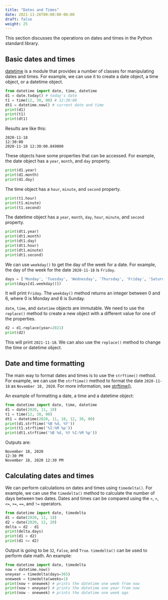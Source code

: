```yaml
---
title: "Dates and Times"
date: 2021-11-26T00:00:00-06:00
draft: false
weight: 25
---
```


This section discusses the operations on dates and times in the Python standard library.

## Basic dates and times

[datetime](https://docs.python.org/3/library/datetime.html) is a module that provides a number of classes for manipulating dates and times. For example, we can use it to create a date object, a time object, or a datetime object.

```python
from datetime import date, time, datetime
d1 = date.today() # today's date
t1 = time(12, 30, 00) # 12:30:00
dt1 = datetime.now() # current date and time
print(d1)
print(t1)
print(dt1)
```

Results are like this:

```
2020-11-18
12:30:00
2020-11-18 12:30:00.849000
```

These objects have some properties that can be accessed. For example, the date object has a `year`, `month`, and `day` property.

```python
print(d1.year)
print(d1.month)
print(d1.day)
```

The time object has a `hour`, `minute`, and `second` property.

```python
print(t1.hour)
print(t1.minute)
print(t1.second)
```

The datetime object has a `year`, `month`, `day`, `hour`, `minute`, and `second` property.

```python
print(dt1.year)
print(dt1.month)
print(dt1.day)
print(dt1.hour)
print(dt1.minute)
print(dt1.second)
```

We can use `weekday()` to get the day of the week for a date. For example, the day of the week for the date `2020-11-18` is `Friday`.

```python
days = ['Monday', 'Tuesday', 'Wednesday', 'Thursday', 'Friday', 'Saturday', 'Sunday']
print(days[d1.weekday()])
```

It will print `Friday`. The `weekday()` method returns an integer between 0 and 6, where 0 is Monday and 6 is Sunday.

`date`, `time`, and `datetime` objects are immutable. We need to use the `replace()` method to create a new object with a different value for one of the properties.

```python
d2 = d1.replace(year=2021)
print(d2)
```

This will print `2021-11-18`. We can also use the `replace()` method to change the time or datetime object.

## Date and time formatting

The main way to format dates and times is to use the `strftime()` method. For example, we can use the `strftime()` method to format the date `2020-11-18` as `November 18, 2020`. For more information, see [strftime()](https://docs.python.org/3/library/datetime.html#strftime-and-strptime-behavior).

An example of formatting a date, a time and a datetime object:

```python
from datetime import date, time, datetime
d1 = date(2020, 11, 18)
t1 = time(12, 30, 00)
dt1 = datetime(2020, 11, 18, 12, 30, 00)
print(d1.strftime('%B %d, %Y'))
print(t1.strftime('%I:%M %p'))
print(dt1.strftime('%B %d, %Y %I:%M %p'))
```

Outputs are:

```
November 18, 2020
12:30 PM
November 18, 2020 12:30 PM
```

## Calculating dates and times

We can perform calculations on dates and times using `timedelta()`. For example, we can use the `timedelta()` method to calculate the number of days between two dates. Dates and times can be compared using the `<`, `>`, `<=`, `>=`, `==`, and `!=` operators.

```python
from datetime import date, timedelta
d1 = date(2020, 11, 18)
d2 = date(2020, 12, 20)
delta = d2 - d1
print(delta.days)
print(d1 > d2)
print(d1 <= d2)
```

Output is going to be `32`, `False`, and `True`. `timedelta()` can be used to perform date math. An example:

```python
from datetime import date, timedelta
now = datetime.now()
oneyear = timedelta(days=365)
oneweek = timedelta(weeks=1)
print(now + oneweek) # prints the datetime one week from now
print(now + oneyear) # prints the datetime one year from now
print(now - oneweek) # prints the datetime one week ago
```
